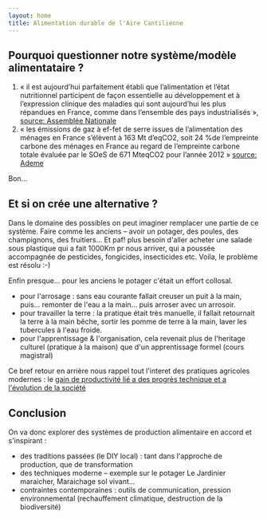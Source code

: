 ```yaml
---
layout: home
title: Alimentation durable de l'Aire Cantilienne
---
```


## Pourquoi questionner notre système/modèle alimentataire ?

1. « il est aujourd’hui parfaitement établi que l’alimentation et l’état nutritionnel participent de façon essentielle au développement et à l’expression clinique des maladies qui sont aujourd’hui les plus répandues en France, comme dans l’ensemble des pays industrialisés », [source: Assemblée Nationale](https://www.assemblee-nationale.fr/dyn/15/rapports/cealimindu/l15b1266-ti_rapport-enquete#_Toc524981165)
2. « les émissions de gaz à ef-fet  de  serre  issues  de  l’alimentation  des  ménages  en  France  s’élèvent  à  163  Mt  d’eqCO2,  soit  24  %de  l’empreinte  carbone  des  ménages  en  France  au  regard  de  l’empreinte  carbone  totale  évaluée  par  le  SOeS  de  671 MteqCO2 pour l’année 2012 » [source: Ademe](https://www.ademe.fr/sites/default/files/assets/documents/rapport-francais-bilan-carbone-alimentation-france-2019.pdf#00-CarboneAlimentationFrance_FR_21mai.indd%3A.167692%3A5313)

Bon...

## Et si on crée une alternative ?

Dans le domaine des possibles on peut imaginer remplacer une partie de ce système. Faire comme les anciens – avoir un potager, des poules, des champignons, des fruitiers... Et paf! plus besoin d'aller acheter une salade sous plastique qui a fait 1000Km pr nous arriver, qui a poussée accompagnée de pesticides, fongicides, insecticides etc. Voila, le problème est résolu :-)

Enfin presque... pour les anciens le potager c'était un effort collosal.
* pour l'arrosage : sans eau courante fallait creuser un puit à la main, puis... remonter de l'eau a la main... puis arroser avec un arrosoir.
* pour travailler la terre : la pratique était très manuelle, il fallait retournait la terre à la main bêche, sortir les pomme de terre à la main, laver les tubercules à l'eau froide.
* pour l'apprentissage & l'organisation, cela revenait plus de l'heritage culturel (pratique à la maison) que d'un apprentissage formel (cours magistral)

Ce bref retour en arrière nous rappel tout l'interet des pratiques agricoles modernes : le [gain de productivité lié a des progrès technique et a l'évolution de la société](https://fr.wikipedia.org/wiki/R%C3%A9volution_agricole#cite_note-:1-8)

## Conclusion

On va donc explorer des systèmes de production alimentaire en accord et s'inspirant :
* des traditions passées (le DIY local) : tant dans l'approche de production, que de transformation
* des techniques moderne – exemple sur le potager  Le Jardinier maraicher, Maraichage sol vivant...
* contraintes contemporaines : outils de communication, pression environnemental (rechauffement climatique, destruction de la biodiversité)


